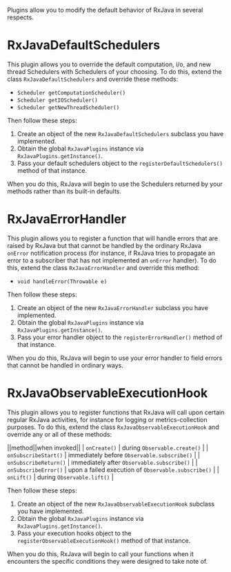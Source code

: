 Plugins allow you to modify the default behavior of RxJava in several respects.

# RxJavaDefaultSchedulers

This plugin allows you to override the default computation, i/o, and new thread Schedulers with Schedulers of your choosing.  To do this, extend the class `RxJavaDefaultSchedulers` and override these methods:

* `Scheduler getComputationScheduler()`
* `Scheduler getIOScheduler()`
* `Scheduler getNewThreadScheduler()`

Then follow these steps:

1. Create an object of the new `RxJavaDefaultSchedulers` subclass you have implemented.
1. Obtain the global `RxJavaPlugins` instance via `RxJavaPlugins.getInstance()`.
1. Pass your default schedulers object to the `registerDefaultSchedulers()` method of that instance.

When you do this, RxJava will begin to use the Schedulers returned by your methods rather than its built-in defaults.

# RxJavaErrorHandler

This plugin allows you to register a function that will handle errors that are raised by RxJava but that cannot be handled by the ordinary RxJava `onError` notification process (for instance, if RxJava tries to propagate an error to a subscriber that has not implemented an `onError` handler). To do this, extend the class `RxJavaErrorHandler` and override this method:

* `void handleError(Throwable e)`

Then follow these steps:

1. Create an object of the new `RxJavaErrorHandler` subclass you have implemented.
1. Obtain the global `RxJavaPlugins` instance via `RxJavaPlugins.getInstance()`.
1. Pass your error handler object to the `registerErrorHandler()` method of that instance.

When you do this, RxJava will begin to use your error handler to field errors that cannot be handled in ordinary ways.

# RxJavaObservableExecutionHook

This plugin allows you to register functions that RxJava will call upon certain regular RxJava activities, for instance for logging or metrics-collection purposes. To do this, extend the class `RxJavaObservableExecutionHook` and override any or all of these methods:

||method||when invoked||
| `onCreate()` | during `Observable.create()` |
| `onSubscribeStart()` | immediately before `Observable.subscribe()` |
| `onSubscribeReturn()` | immediately after `Observable.subscribe()` |
| `onSubscribeError()` | upon a failed execution of `Observable.subscribe()` |
| `onLift()` | during `Observable.lift()` |

Then follow these steps:

1. Create an object of the new `RxJavaObservableExecutionHook` subclass you have implemented.
1. Obtain the global `RxJavaPlugins` instance via `RxJavaPlugins.getInstance()`.
1. Pass your execution hooks object to the `registerObservableExecutionHook()` method of that instance.

When you do this, RxJava will begin to call your functions when it encounters the specific conditions they were designed to take note of.
